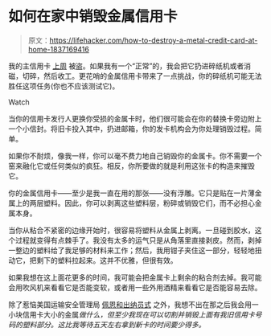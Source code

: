 # 如何在家中销毁金属信用卡

> 原文：<https://lifehacker.com/how-to-destroy-a-metal-credit-card-at-home-1837169416>

我的主信用卡 [上周](https://lifehacker.com/make-fraud-alert-emails-from-your-bank-impossible-to-mi-1836999600) 被盗。如果我有一个“正常”的，我会把它扔进碎纸机或者消磁，切碎，然后收工。更花哨的金属信用卡带来了一点挑战，你的碎纸机可能无法胜任这项任务(你也不应该测试它)。

Watch

当你的信用卡发行人更换你受损的金属卡时，他们很可能会在你的替换卡旁边附上一个小信封。将旧卡投入其中，扔进邮箱，你的发卡机构会为你处理销毁过程。简单。

如果你不耐烦，像我一样，你可以毫不费力地自己销毁你的金属卡。你不需要一个窑来融化它或任何类似的疯狂。相反，你所要做的就是利用这张卡的构造来摧毁它。

你的金属信用卡——至少是我一直在用的那张——没有浮雕。它只是贴在一片薄金属上的两层塑料。因此，你可以剥离这些塑料层，粉碎或销毁它们，而不必担心金属本身。

当你从粘合不紧密的边缘开始时，很容易将塑料从金属上剥离。一旦碰到胶水，这个过程就变得有点棘手了。我没有太多的运气只是从角落里直接剥皮。然而，剥掉一整边的塑料给了我足够的材料来工作；然后，我用钳子夹住这一部分，轻轻地扭动它，把剩下的塑料拉起来。这并不优雅，但很有效。

如果我想在这上面花更多的时间，我可能会把金属卡上剩余的粘合剂去掉。我可能会用吹风机来看看它是否能变软，或者用一些外用酒精来看看它是否能容易去除。

除了惹恼美国运输安全管理局 [佩恩和出纳员式](http://www.pennandtellerstore.com/p-t-tsa-bill-of-rights-card/) 之外，我想不出在那之后我会用一小块信用卡大小的金属*做什么，但至少我现在可以切割并销毁上面有我旧信用卡号码的塑料部分。这比我等待五天左右拿到新卡的时间要少得多。*